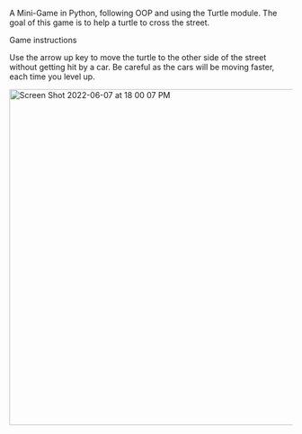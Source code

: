  A Mini-Game in Python, following OOP and using the Turtle module. The goal of this game is to help a turtle to cross the street.

Game instructions

Use the arrow up key to move the turtle to the other side of the street without getting hit by a car. Be careful as the cars will be moving faster, each time you level up.

<img width="597" alt="Screen Shot 2022-06-07 at 18 00 07 PM" src="https://user-images.githubusercontent.com/98416718/172413618-c89497f9-248a-4de4-a38c-6bb4bc359969.png">
